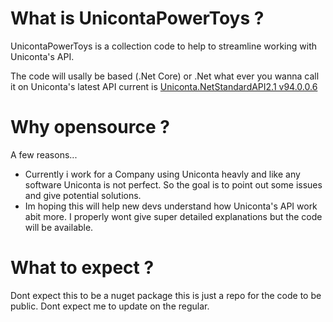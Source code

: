 # What is UnicontaPowerToys ?
UnicontaPowerToys is a collection code to help to streamline working with Uniconta's API.

The code will usally be based (.Net Core) or .Net what ever you wanna call it on Uniconta's latest API current is [Uniconta.NetStandardAPI2.1 v94.0.0.6](https://www.nuget.org/packages/Uniconta.NetStandardAPI2.1/)

# Why opensource ?
A few reasons...

- Currently i work for a Company using Uniconta heavly and like any software Uniconta is not perfect. So the goal is to point out some issues and give potential solutions.
- Im hoping this will help new devs understand how Uniconta's API work abit more. I properly wont give super detailed explanations but the code will be available.

# What to expect ?
Dont expect this to be a nuget package this is just a repo for the code to be public.
Dont expect me to update on the regular.
